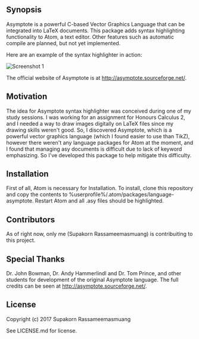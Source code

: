 ## Synopsis

Asymptote is a powerful C-based Vector Graphics Language that can be integrated into LaTeX documents. This package adds syntax highlighting functionality to Atom, a text editor. Other features such as automatic compile are planned, but not yet implemented.

Here are an example of the syntax highlighter in action:

![Screenshot 1](https://github.com/supakorn-ras/language-asymptote/raw/master/images/demo1.png)

The official website of Asymptote is at http://asymptote.sourceforge.net/.

## Motivation

The idea for Asymptote syntax highlighter was conceived during one of my study sessions. I was working for an assignment for Honours Calculus 2, and I needed a way to draw images digitally on LaTeX files since my drawing skills weren't good. So, I discovered Asymptote, which is a powerful vector graphics language (which I found easier to use than TikZ), however there weren't any language packages for Atom at the moment, and I found that managing asy documents is difficult due to lack of keyword emphasizing. So I've developed this package to help mitigate this difficulty.

## Installation

First of all, Atom is necessary for Installation. To install, clone this repository and copy the contents to %userprofile%/.atom/packages/language-asymptote. Restart Atom and all .asy files should be highlighted.

## Contributors

As of right now, only me (Supakorn Rassameemasmuang) is contribuiting to this project.

## Special Thanks

Dr. John Bowman, Dr. Andy Hammerlindl and Dr. Tom Prince, and other students for development of the original Asymptote language. The full credits can be seen at http://asymptote.sourceforge.net/.

## License

Copyright (c) 2017 Supakorn Rassameemasmuang

See LICENSE.md for license.
